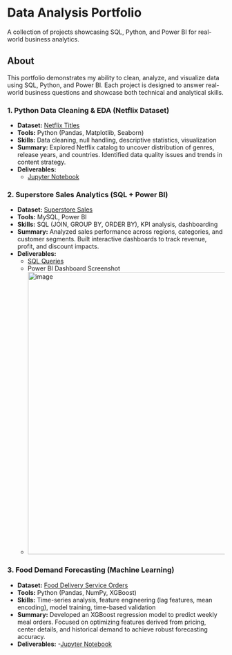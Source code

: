 
# Data Analysis Portfolio
A collection of projects showcasing SQL, Python, and Power BI for real-world business analytics.

## About
This portfolio demonstrates my ability to clean, analyze, and visualize data using SQL, Python, and Power BI.
Each project is designed to answer real-world business questions and showcase both technical and analytical skills.

### 1. Python Data Cleaning & EDA (Netflix Dataset)
- **Dataset:** [Netflix Titles](https://www.kaggle.com/shivamb/netflix-shows)
- **Tools:** Python (Pandas, Matplotlib, Seaborn)
- **Skills:** Data cleaning, null handling, descriptive statistics, visualization
- **Summary:** Explored Netflix catalog to uncover distribution of genres, release years, and countries. Identified data quality issues and trends in content strategy.
- **Deliverables:**  
  - [Jupyter Notebook](project1-netflix-eda/notebook/netflix_eda.ipynb)  
  
 
### 2. Superstore Sales Analytics (SQL + Power BI)
- **Dataset:** [Superstore Sales](https://www.kaggle.com/datasets/vivek468/superstore-dataset-final)
- **Tools:** MySQL, Power BI
- **Skills:** SQL (JOIN, GROUP BY, ORDER BY), KPI analysis, dashboarding
- **Summary:** Analyzed sales performance across regions, categories, and customer segments. Built interactive dashboards to track revenue, profit, and discount impacts.
- **Deliverables:**  
  - [SQL Queries](project2-SQL-Superstore_Data_Analysis/Superstore_Data_Load_and_Analysis.sql)  
  - Power BI Dashboard Screenshot
  - <img width="1161" height="653" alt="image" src="https://github.com/user-attachments/assets/070c6a1c-443c-4f42-bc9a-85df7e4f37ce" />

 ### 3. Food Demand Forecasting (Machine Learning)

- **Dataset:** [Food Delivery Service Orders](https://www.kaggle.com/datasets/kannanaikkal/food-demand-forecasting/data?select=train.csv)
- **Tools:** Python (Pandas, NumPy, XGBoost)
- **Skills:** Time-series analysis, feature engineering (lag features, mean encoding), model training, time-based validation
- **Summary:** Developed an XGBoost regression model to predict weekly meal orders. Focused on optimizing features derived from pricing, center details, and historical demand to achieve robust forecasting accuracy.
- **Deliverables:**
 -[Jupyter Notebook](project3-food_demand_forecasting/notebooks)
